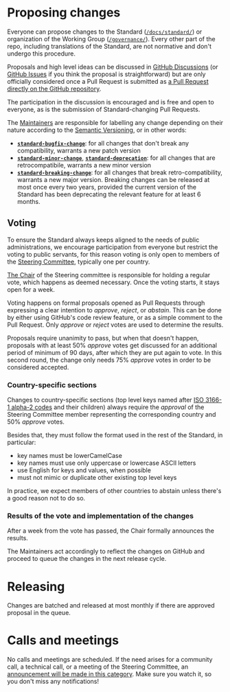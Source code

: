 # Proposing changes

Everyone can propose changes to the Standard ([`/docs/standard/`](/docs/standard/)) or organization of the
Working Group ([`/governance/`](/governance/)).  Every other part of the repo, including
translations of the Standard, are not normative and don't undergo this procedure.

Proposals and high level ideas can be discussed in [GitHub
Discussions](https://github.com/publiccodeyml/publiccode.yml/discussions) (or [GitHub
Issues](https://github.com/publiccodeyml/publiccode.yml/issues) if you think the proposal is
straightforward) but are only officially considered once a Pull Request is submitted as [a Pull
Request directly on the GitHub repository](https://github.com/publiccodeyml/publiccode.yml/pulls).

The participation in the discussion is encouraged and is free and open to everyone, as is the
submission of Standard-changing Pull Requests.

The [Maintainers](https://github.com/orgs/publiccodeyml/teams/steering-committee) are responsible
for labelling any change depending on their nature according to the [Semantic
Versioning](https://semver.org/), or in other words:

* [**`standard-bugfix-change`**](https://github.com/publiccodeyml/publiccode.yml/labels/standard-bugfix-change): for all
  changes that don't break any compatibility, warrants a new patch version
* [**`standard-minor-change`**](https://github.com/publiccodeyml/publiccode.yml/labels/standard-minor-change),
[**`standard-deprecation`**](https://github.com/publiccodeyml/publiccode.yml/labels/standard-deprecation):
  for all changes that are retrocompatibile, warrants a new minor version
* [**`standard-breaking-change`**](https://github.com/publiccodeyml/publiccode.yml/labels/standard-breaking-change):
  for all changes that break retro-compatibility, warrants a new major version.
  Breaking changes can be released at most once every two years, provided the current
  version of the Standard has been deprecating the relevant feature for at least 6 months.
  
## Voting

To ensure the Standard always keeps aligned to the needs of public administrations, we encourage
participation from everyone but restrict the voting to public servants, for this reason voting is
only open to members of the [Steering Committee](charter.md#steering-commitee-publiccodeymlsteering-committee),
typically one per country.

[The Chair](charter.md#roles-and-duties)  of the Steering committee is responsible for holding a
regular vote, which happens as deemed necessary. Once the voting starts, it stays open for a week.

Voting happens on formal proposals opened as Pull Requests through expressing a clear intention to
*approve*, *reject*, or *abstain*.  This can be done by either using GitHub's code review feature,
or as a simple comment to the Pull Request.  Only *approve* or *reject* votes are used to determine
the results.

Proposals require unanimity to pass, but when that doesn't happen, proposals with at least 50%
*approve* votes get discussed for an additional period of minimum of 90 days, after which they are
put again to vote. In this second round, the change only needs 75% *approve* votes in order to be
considered accepted.

### Country-specific sections

Changes to country-specific sections (top level keys named after [ISO 3166-1 alpha-2
codes](https://en.wikipedia.org/wiki/ISO_3166-1_alpha-2) and their children) always require the
*approval* of the Steering Committee member representing the corresponding country and 50% *approve*
votes.

Besides that, they must follow the format used in the rest of the Standard, in particular:
* key names must be lowerCamelCase
* key names must use only uppercase or lowercase ASCII letters
* use English for keys and values, when possible
* must not mimic or duplicate other existing top level keys

In practice, we expect members of other countries to abstain unless there's a good reason not to do
so.

### Results of the vote and implementation of the changes

After a week from the vote has passed, the Chair formally announces the results.

The Maintainers act accordingly to reflect the changes on GitHub and proceed to queue the changes in
the next release cycle.

# Releasing

Changes are batched and released at most monthly if there are approved proposal in the queue.

# Calls and meetings

No calls and meetings are scheduled. If the need arises for a community call, a technical call, or a
meeting of the Steering Committee, an [announcement will be made in this
category](https://github.com/publiccodeyml/publiccode.yml/discussions/categories/announcements).
Make sure you watch it, so you don't miss any notifications!
